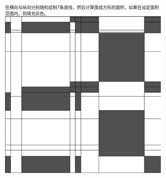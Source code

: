 在横向与纵向分别随机绘制7条直线，然后计算围成方形的面积，如果在设定面积范围内，则填充灰色。
![](https://github.com/yiyiying/work/blob/main/%E5%9B%BE%E7%89%87/%E7%AC%AC%E4%B8%89%E6%AC%A1%E4%BD%9C%E4%B8%9A.png)
